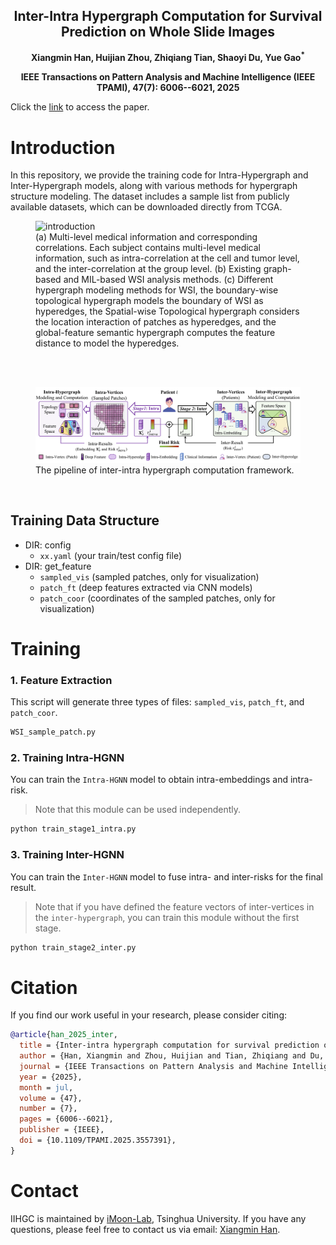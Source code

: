 <div align="center">
<h2>Inter-Intra Hypergraph Computation for Survival Prediction on Whole Slide Images</h2>

<p align="center">
  <b>Xiangmin Han, Huijian Zhou, Zhiqiang Tian, Shaoyi Du, Yue Gao<sup>*</sup></b>
</p>

**IEEE Transactions on Pattern Analysis and Machine Intelligence (IEEE TPAMI), 47(7): 6006--6021, 2025**
</div>

Click the [link](https://ieeexplore.ieee.org/document/10948362) to access the paper.

# Introduction  
In this repository, we provide the training code for Intra-Hypergraph and Inter-Hypergraph models, along with various methods for hypergraph structure modeling. The dataset includes a sample list from publicly available datasets, which can be downloaded directly from TCGA.
<br>
<figure>
  <img src="images/intro.png" alt="introduction">
  <figcaption>(a) Multi-level medical information and corresponding correlations. Each subject contains multi-level medical information, such as intra-correlation at the cell and tumor level, and the inter-correlation at the group level. (b) Existing graph-based and MIL-based WSI analysis methods. (c) Different hypergraph modeling methods for WSI, the boundary-wise topological hypergraph models the boundary of WSI as hyperedges, the Spatial-wise Topological hypergraph considers the location interaction of patches as hyperedges, and the global-feature semantic hypergraph computes the feature distance to model the hyperedges.</figcaption>
</figure>

<br><br>

<figure>
  <img src="images/pipiline.png" alt="pipeline">
  <figcaption>The pipeline of inter-intra hypergraph computation framework.</figcaption>
</figure>

<br>

## Training Data Structure  
- DIR: config
	- `xx.yaml` (your train/test config file)
- DIR: get_feature
	- `sampled_vis` (sampled patches, only for visualization)
	- `patch_ft` (deep features extracted via CNN models)
	- `patch_coor` (coordinates of the sampled patches, only for visualization)


# Training

### 1. Feature Extraction
This script will generate three types of files: `sampled_vis`, `patch_ft`, and `patch_coor`.
```bash
WSI_sample_patch.py
```

### 2. Training Intra-HGNN
You can train the `Intra-HGNN` model to obtain intra-embeddings and intra-risk. 
> Note that this module can be used independently.  
```bash  
python train_stage1_intra.py  
```

### 3. Training Inter-HGNN
You can train the `Inter-HGNN` model to fuse intra- and inter-risks for the final result. 
> Note that if you have defined the feature vectors of inter-vertices in the `inter-hypergraph`, you can train this module without the first stage.
```bash
python train_stage2_inter.py
```


# Citation
If you find our work useful in your research, please consider citing:
```bibtex
@article{han_2025_inter,
  title = {Inter-intra hypergraph computation for survival prediction on whole slide images},
  author = {Han, Xiangmin and Zhou, Huijian and Tian, Zhiqiang and Du, Shaoyi and Gao, Yue},
  journal = {IEEE Transactions on Pattern Analysis and Machine Intelligence},
  year = {2025},
  month = jul,
  volume = {47},
  number = {7},
  pages = {6006--6021},
  publisher = {IEEE},
  doi = {10.1109/TPAMI.2025.3557391},
}
```

# Contact
IIHGC is maintained by [iMoon-Lab](http://moon-lab.tech/), Tsinghua University. If you have any questions, please feel free to contact us via email: [Xiangmin Han](mailto:simon.xmhan@gmail.com).
